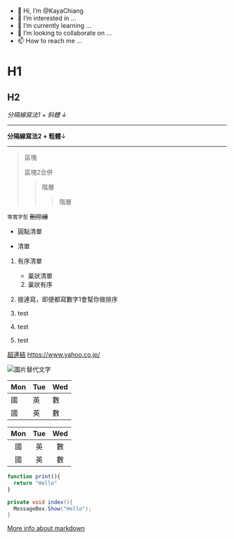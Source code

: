 - 👋 Hi, I’m @KayaChiang
- 👀 I’m interested in ...
- 🌱 I’m currently learning ...
- 💞️ I’m looking to collaborate on ...
- 📫 How to reach me ...

<!---
KayaChiang/KayaChiang is a ✨ special ✨ repository because its `README.md` (this file) appears on your GitHub profile.
You can click the Preview link to take a look at your changes.
--->

# H1
## H2 

_分隔線寫法1 + 斜體 ↓_
***

**分隔線寫法2 + 粗體**↓
- - -

>區塊
>
>區塊2合併
>>階層
>>>階層

`等寬字型`
~~刪除線~~

* 圓點清單
- 清單
1. 有序清單
   - 巢狀清單
   2. 巢狀有序


1.  接連寫，即便都寫數字1會幫你做排序
1.  test
1.  test

1.  test

[超連結](https://www.yahoo.co.jp/)
<https://www.yahoo.co.jp/>

![圖片替代文字](https://images.unsplash.com/photo-1513407030348-c983a97b98d8?ixlib=rb-1.2.1&ixid=MnwxMjA3fDB8MHxwaG90by1wYWdlfHx8fGVufDB8fHx8&auto=format&fit=crop&w=752&q=80)

| Mon  | Tue  | Wed  |
| :--- | :--- | :--- |
| 國 | 英 | 數 |
| 國 | 英 | 數 |

| Mon  | Tue  | Wed  |
| :---: | :---: | :---: |
| 國 | 英 | 數 |
| 國 | 英 | 數 |

```js
function print(){
  return "Hello"
}
```
```csharp
private void index(){
  MessageBox.Show("Hello");
}
```
[More info about markdown](https://support.codebasehq.com/articles/tips-tricks/syntax-highlighting-in-markdown)




